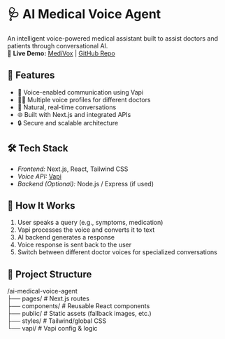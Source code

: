 # 🩺 AI Medical Voice Agent

An intelligent voice-powered medical assistant built to assist doctors and patients through conversational AI.  
🔗 **Live Demo:** [MediVox](https://medivox.netlify.app/) | [GitHub Repo](https://github.com/Vaishnavigowda27/ai-medical-voice-agent)

## 🚀 Features

- 🎤 Voice-enabled communication using Vapi
- 👨‍⚕ Multiple voice profiles for different doctors
- 💬 Natural, real-time conversations
- 🌐 Built with Next.js and integrated APIs
- 🔒 Secure and scalable architecture

## 🛠 Tech Stack

- *Frontend:* Next.js, React, Tailwind CSS
- *Voice API:* [Vapi](https://www.vapi.ai/)
- *Backend (Optional):* Node.js / Express (if used)

## 🧠 How It Works

1. User speaks a query (e.g., symptoms, medication)  
2. Vapi processes the voice and converts it to text  
3. AI backend generates a response  
4. Voice response is sent back to the user  
5. Switch between different doctor voices for specialized conversations

## 📁 Project Structure
/ai-medical-voice-agent  
├── pages/ # Next.js routes  
├── components/ # Reusable React components  
├── public/ # Static assets (fallback images, etc.)  
├── styles/ # Tailwind/global CSS  
└── vapi/ # Vapi config & logic
